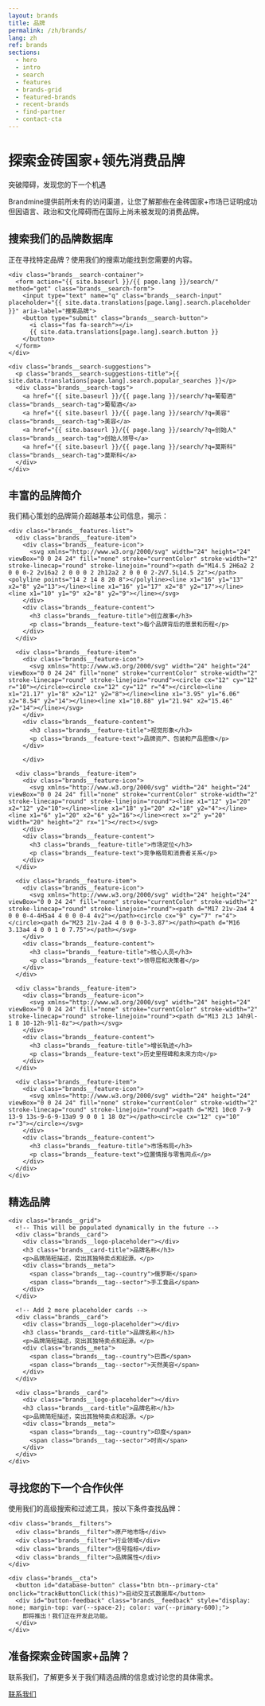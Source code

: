 ```yaml
---
layout: brands
title: 品牌
permalink: /zh/brands/
lang: zh
ref: brands
sections:
  - hero
  - intro
  - search
  - features
  - brands-grid
  - featured-brands
  - recent-brands
  - find-partner
  - contact-cta
---
```


<!-- Hero Panel -->
<div class="panel panel--hero">
  <div class="panel__content">
    <h1 class="panel__heading-primary brands__title">探索金砖国家+领先消费品牌</h1>
    <p class="panel__subtitle">突破障碍，发现您的下一个机遇</p>
  </div>
</div>

<!-- Introduction Panel -->
<div class="panel panel--light brands-panel">
  <div class="panel__content">
    <p class="panel__lead-text">Brandmine提供前所未有的访问渠道，让您了解那些在金砖国家+市场已证明成功但因语言、政治和文化障碍而在国际上尚未被发现的消费品牌。</p>
  </div>
</div>

<!-- Search Panel - NEW -->
<div class="panel panel--primary-soft brands-panel">
  <div class="panel__content">
    <h2 class="panel__heading-secondary">搜索我们的品牌数据库</h2>
    <p class="panel__lead-text">正在寻找特定品牌？使用我们的搜索功能找到您需要的内容。</p>

    <div class="brands__search-container">
      <form action="{{ site.baseurl }}/{{ page.lang }}/search/" method="get" class="brands__search-form">
        <input type="text" name="q" class="brands__search-input" placeholder="{{ site.data.translations[page.lang].search.placeholder }}" aria-label="搜索品牌">
        <button type="submit" class="brands__search-button">
          <i class="fas fa-search"></i>
          {{ site.data.translations[page.lang].search.button }}
        </button>
      </form>
    </div>

    <div class="brands__search-suggestions">
      <p class="brands__search-suggestions-title">{{ site.data.translations[page.lang].search.popular_searches }}</p>
      <div class="brands__search-tags">
        <a href="{{ site.baseurl }}/{{ page.lang }}/search/?q=葡萄酒" class="brands__search-tag">葡萄酒</a>
        <a href="{{ site.baseurl }}/{{ page.lang }}/search/?q=美容" class="brands__search-tag">美容</a>
        <a href="{{ site.baseurl }}/{{ page.lang }}/search/?q=创始人" class="brands__search-tag">创始人领导</a>
        <a href="{{ site.baseurl }}/{{ page.lang }}/search/?q=莫斯科" class="brands__search-tag">莫斯科</a>
      </div>
    </div>
  </div>
</div>

<!-- Brand Profiles Panel -->
<div class="panel panel--primary-soft">
  <div class="panel__content">
    <h2 class="panel__heading-secondary">丰富的品牌简介</h2>
    <p class="panel__lead-text">我们精心策划的品牌简介超越基本公司信息，揭示：</p>

    <div class="brands__features-list">
      <div class="brands__feature-item">
        <div class="brands__feature-icon">
          <svg xmlns="http://www.w3.org/2000/svg" width="24" height="24" viewBox="0 0 24 24" fill="none" stroke="currentColor" stroke-width="2" stroke-linecap="round" stroke-linejoin="round"><path d="M14.5 2H6a2 2 0 0 0-2 2v16a2 2 0 0 0 2 2h12a2 2 0 0 0 2-2V7.5L14.5 2z"></path><polyline points="14 2 14 8 20 8"></polyline><line x1="16" y1="13" x2="8" y2="13"></line><line x1="16" y1="17" x2="8" y2="17"></line><line x1="10" y1="9" x2="8" y2="9"></line></svg>
        </div>
        <div class="brands__feature-content">
          <h3 class="brands__feature-title">创立故事</h3>
          <p class="brands__feature-text">每个品牌背后的愿景和历程</p>
        </div>
      </div>

      <div class="brands__feature-item">
        <div class="brands__feature-icon">
          <svg xmlns="http://www.w3.org/2000/svg" width="24" height="24" viewBox="0 0 24 24" fill="none" stroke="currentColor" stroke-width="2" stroke-linecap="round" stroke-linejoin="round"><circle cx="12" cy="12" r="10"></circle><circle cx="12" cy="12" r="4"></circle><line x1="21.17" y1="8" x2="12" y2="8"></line><line x1="3.95" y1="6.06" x2="8.54" y2="14"></line><line x1="10.88" y1="21.94" x2="15.46" y2="14"></line></svg>
        </div>
        <div class="brands__feature-content">
          <h3 class="brands__feature-title">视觉形象</h3>
          <p class="brands__feature-text">品牌资产、包装和产品图像</p>
        </div>

        </div>

      <div class="brands__feature-item">
        <div class="brands__feature-icon">
          <svg xmlns="http://www.w3.org/2000/svg" width="24" height="24" viewBox="0 0 24 24" fill="none" stroke="currentColor" stroke-width="2" stroke-linecap="round" stroke-linejoin="round"><line x1="12" y1="20" x2="12" y2="10"></line><line x1="18" y1="20" x2="18" y2="4"></line><line x1="6" y1="20" x2="6" y2="16"></line><rect x="2" y="20" width="20" height="2" rx="1"></rect></svg>
        </div>
        <div class="brands__feature-content">
          <h3 class="brands__feature-title">市场定位</h3>
          <p class="brands__feature-text">竞争格局和消费者关系</p>
        </div>
      </div>

      <div class="brands__feature-item">
        <div class="brands__feature-icon">
          <svg xmlns="http://www.w3.org/2000/svg" width="24" height="24" viewBox="0 0 24 24" fill="none" stroke="currentColor" stroke-width="2" stroke-linecap="round" stroke-linejoin="round"><path d="M17 21v-2a4 4 0 0 0-4-4H5a4 4 0 0 0-4 4v2"></path><circle cx="9" cy="7" r="4"></circle><path d="M23 21v-2a4 4 0 0 0-3-3.87"></path><path d="M16 3.13a4 4 0 0 1 0 7.75"></path></svg>
        </div>
        <div class="brands__feature-content">
          <h3 class="brands__feature-title">核心人员</h3>
          <p class="brands__feature-text">领导层和决策者</p>
        </div>
      </div>

      <div class="brands__feature-item">
        <div class="brands__feature-icon">
          <svg xmlns="http://www.w3.org/2000/svg" width="24" height="24" viewBox="0 0 24 24" fill="none" stroke="currentColor" stroke-width="2" stroke-linecap="round" stroke-linejoin="round"><path d="M13 2L3 14h9l-1 8 10-12h-9l1-8z"></path></svg>
        </div>
        <div class="brands__feature-content">
          <h3 class="brands__feature-title">增长轨迹</h3>
          <p class="brands__feature-text">历史里程碑和未来方向</p>
        </div>
      </div>

      <div class="brands__feature-item">
        <div class="brands__feature-icon">
          <svg xmlns="http://www.w3.org/2000/svg" width="24" height="24" viewBox="0 0 24 24" fill="none" stroke="currentColor" stroke-width="2" stroke-linecap="round" stroke-linejoin="round"><path d="M21 10c0 7-9 13-9 13s-9-6-9-13a9 9 0 0 1 18 0z"></path><circle cx="12" cy="10" r="3"></circle></svg>
        </div>
        <div class="brands__feature-content">
          <h3 class="brands__feature-title">市场布局</h3>
          <p class="brands__feature-text">位置情报与零售网点</p>
        </div>
      </div>
    </div>
  </div>
</div>

<!-- Featured Brands Panel -->
<div class="panel panel--light">
  <div class="panel__content">
    <h2 class="panel__heading-secondary">精选品牌</h2>

    <div class="brands__grid">
      <!-- This will be populated dynamically in the future -->
      <div class="brands__card">
        <div class="brands__logo-placeholder"></div>
        <h3 class="brands__card-title">品牌名称</h3>
        <p>品牌简短描述，突出其独特卖点和起源。</p>
        <div class="brands__meta">
          <span class="brands__tag--country">俄罗斯</span>
          <span class="brands__tag--sector">手工食品</span>
        </div>
      </div>

      <!-- Add 2 more placeholder cards -->
      <div class="brands__card">
        <div class="brands__logo-placeholder"></div>
        <h3 class="brands__card-title">品牌名称</h3>
        <p>品牌简短描述，突出其独特卖点和起源。</p>
        <div class="brands__meta">
          <span class="brands__tag--country">巴西</span>
          <span class="brands__tag--sector">天然美容</span>
        </div>
      </div>

      <div class="brands__card">
        <div class="brands__logo-placeholder"></div>
        <h3 class="brands__card-title">品牌名称</h3>
        <p>品牌简短描述，突出其独特卖点和起源。</p>
        <div class="brands__meta">
          <span class="brands__tag--country">印度</span>
          <span class="brands__tag--sector">时尚</span>
        </div>
      </div>
    </div>
  </div>
</div>

<!-- Find Your Partner Panel -->
<div class="panel panel--accent-soft">
  <div class="panel__content">
    <h2 class="panel__heading-secondary">寻找您的下一个合作伙伴</h2>
    <p class="panel__lead-text">使用我们的高级搜索和过滤工具，按以下条件查找品牌：</p>

    <div class="brands__filters">
      <div class="brands__filter">原产地市场</div>
      <div class="brands__filter">行业领域</div>
      <div class="brands__filter">信号指标</div>
      <div class="brands__filter">品牌属性</div>
    </div>

    <div class="brands__cta">
      <button id="database-button" class="btn btn--primary-cta" onclick="trackButtonClick(this)">启动交互式数据库</button>
      <div id="button-feedback" class="brands__feedback" style="display: none; margin-top: var(--space-2); color: var(--primary-600);">
        即将推出！我们正在开发此功能。
      </div>
    </div>
  </div>
</div>

<!-- Contact CTA Panel -->
<div class="panel panel--cta">
  <div class="panel__content panel--centered">
    <h2 class="panel__heading-secondary">准备探索金砖国家+品牌？</h2>
    <p class="panel__lead-text">联系我们，了解更多关于我们精选品牌的信息或讨论您的具体需求。</p>
    <div class="cta-buttons">
      <a href="{{ site.baseurl }}/{{ page.lang }}/about/#contact" class="btn btn--secondary-cta">联系我们</a>
    </div>
  </div>
</div>

<script>
  function trackButtonClick(button) {
    console.log('Database button clicked');

    // Show feedback message
    const feedback = document.getElementById('button-feedback');
    feedback.style.display = 'block';

    // Hide the message after 10 seconds
    setTimeout(() => {
      feedback.style.display = 'none';
    }, 10000);
  }
</script>
